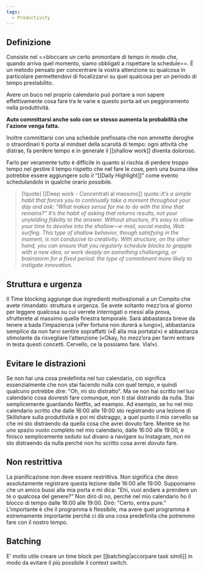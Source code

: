 ```yaml
---
tags:
  - Productivity
---
```

## Definizione

Consiste nel ==bloccare un certo ammontare di tempo in modo che, quando arriva quel momento, siamo obbligati a rispettare la schedule==.
È un metodo pensato per concentrare la vostra attenzione su qualcosa in particolare permettendovi di focalizzarvi su quel qualcosa per un periodo di tempo prestabilito.

Avere un buco nel proprio calendario può portare a non sapere effettivamente cosa fare tra le varie e questo porta ad un peggioramento nella produttività.

**Auto committarsi anche solo con se stesso aumenta la probabilità che l'azione venga fatta.**

Inoltre committarsi con una schedule prefissata che non ammette deroghe o straordinari ti porta al mindset della scarsità di tempo: ogni attività che distrae, fa perdere tempo e in generale il [[shallow work]] diventa doloroso.

Farlo per veramente tutto è difficile in quanto si rischia di perdere troppo tempo nel gestire il tempo rispetto che nel fare le cose, però una buona idea potrebbe essere aggiungere solo il “[[Daily Highlight]]” come evento schedulandolo in qualche orario possibile.

> [!quote] [[Deep work - Concentrati al massimo]]
> quote::*It’s a simple habit that forces you to continually take a moment throughout your day and ask: “What makes sense for me to do with the time that remains?” It’s the habit of asking that returns results, not your unyielding fidelity to the answer.
> Without structure, it’s easy to allow your time to devolve into the shallow—e-mail, social media, Web surfing. This type of shallow behavior, though satisfying in the moment, is not conducive to creativity. With structure, on the other hand, you can ensure that you regularly schedule blocks to grapple with a new idea, or work deeply on something challenging, or brainstorm for a fixed period: the type of commitment more likely to instigate innovation.*

## Struttura e urgenza

Il Time blocking aggiunge due ingredienti motivazionali a un Compito che avete rimandato: struttura e urgenza.
Se avete soltanto mezz’ora al giorno per leggere qualcosa su cui verrete interrogati o messi alla prova, sfrutterete al massimo quella finestra temporale.
Sarà abbastanza breve da tenere a bada l’impazienza («Per fortuna non durerà a lungo»), abbastanza semplice da non farvi sentire sopraffatti («È alla mia portata!») e abbastanza stimolante da risvegliare l’attenzione («Okay, ho mezz’ora per farmi entrare in testa questi concetti. Cervello, ce la possiamo fare. Via!»).

## Evitare le distrazioni

Se non hai una cosa predefinita nel tuo calendario, ciò significa essenzialmente che non stai facendo nulla con quel tempo, e quindi qualcuno potrebbe dire: "Oh, mi sto distratto".
Ma se non hai scritto nel tuo calendario cosa dovresti fare comunque, non ti stai distrando da nulla.
Stai semplicemente guardando Netflix, ad esempio.
Ad esempio, se ho nel mio calendario scritto che dalle 16:00 alle 19:00 sto registrando una lezione di Skillshare sulla produttività e poi mi distraggo, a quel punto il mio cervello sa che mi sto distraendo da quella cosa che avrei dovuto fare. 
Mentre se ho uno spazio vuoto completo nel mio calendario, dalle 16:00 alle 19:00, e finisco semplicemente seduto sul divano a navigare su Instagram, non mi sto distraendo da nulla perché non ho scritto cosa avrei dovuto fare.

## Non restrittiva

La pianificazione non deve essere restrittiva. Non significa che devo assolutamente registrare questa lezione dalle 16:00 alle 19:00. Supponiamo che un amico bussi alla mia porta e mi dica: "Ehi, vuoi andare a prendere un tè o qualcosa del genere?" Non dirò di no, perché nel mio calendario ho il blocco di tempo dalle 16:00 alle 19:00. Dirò: "Certo, entra pure." L'importante è che il programma è flessibile, ma avere quel programma è estremamente importante perché ci dà una cosa predefinita che potremmo fare con il nostro tempo.

## Batching

E' molto utile creare un time block per [[batching|accorpare task simili]] in modo da evitare il più possibile il context switch.